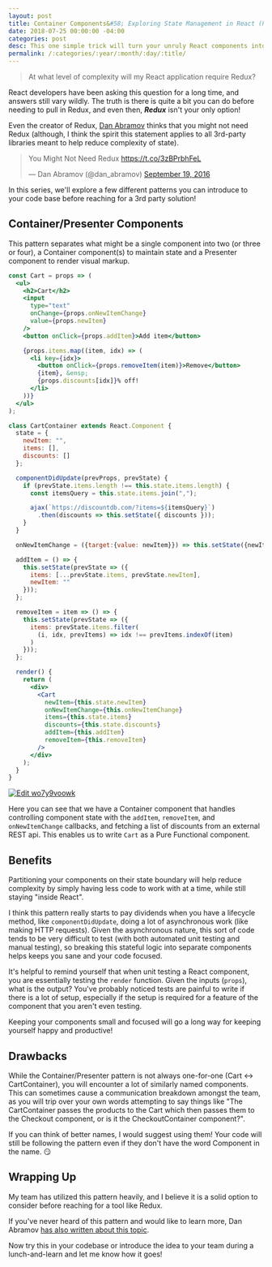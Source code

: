 ```yaml
---
layout: post
title: Container Components&#58; Exploring State Management in React (Part I)
date: 2018-07-25 00:00:00 -04:00
categories: post
desc: This one simple trick will turn your unruly React components into the obedient angels they were meant to be!
permalink: /:categories/:year/:month/:day/:title/
---
```


>At what level of complexity will my React application require Redux?

React developers have been asking this question for a long time, and answers still vary wildly. The truth is there is quite a bit you can do before needing to pull in Redux, and even then, _**Redux**_ isn't your only option! 

Even the creator of Redux, [Dan Abramov](https://twitter.com/dan_abramov?lang=en) thinks that you might not need Redux (although, I think the spirit this statement applies to all 3rd-party libraries meant to help reduce complexity of state).

<blockquote class="twitter-tweet" data-lang="en"><p lang="en" dir="ltr">You Might Not Need Redux <a href="https://t.co/3zBPrbhFeL">https://t.co/3zBPrbhFeL</a></p>&mdash; Dan Abramov (@dan_abramov) <a href="https://twitter.com/dan_abramov/status/777983404914671616?ref_src=twsrc%5Etfw">September 19, 2016</a></blockquote>
<script async src="https://platform.twitter.com/widgets.js" charset="utf-8"></script>

In this series, we'll explore a few different patterns you can introduce to your code base before reaching for a 3rd party solution!

## Container/Presenter Components

This pattern separates what might be a single component into two (or three or four), a Container component(s) to maintain state and a Presenter component to render visual markup. 

```jsx
const Cart = props => (
  <ul>
    <h2>Cart</h2>
    <input
      type="text"
      onChange={props.onNewItemChange}
      value={props.newItem}
    />
    <button onClick={props.addItem}>Add item</button>

    {props.items.map((item, idx) => (
      <li key={idx}>
        <button onClick={props.removeItem(item)}>Remove</button>
        {item}, &ensp;
        {props.discounts[idx]}% off!
      </li>
    ))}
  </ul>
);

class CartContainer extends React.Component {
  state = {
    newItem: "",
    items: [],
    discounts: []
  };

  componentDidUpdate(prevProps, prevState) {
    if (prevState.items.length !== this.state.items.length) {
      const itemsQuery = this.state.items.join(",");

      ajax(`https://discountdb.com/?items=${itemsQuery}`)
        .then(discounts => this.setState({ discounts }));
    }
  }

  onNewItemChange = ({target:{value: newItem}}) => this.setState({newItem});

  addItem = () => {
    this.setState(prevState => ({
      items: [...prevState.items, prevState.newItem],
      newItem: ""
    }));
  };

  removeItem = item => () => {
    this.setState(prevState => ({
      items: prevState.items.filter(
        (i, idx, prevItems) => idx !== prevItems.indexOf(item)
      )
    }));
  };

  render() {
    return (
      <div>
        <Cart
          newItem={this.state.newItem}
          onNewItemChange={this.onNewItemChange}
          items={this.state.items}
          discounts={this.state.discounts}
          addItem={this.addItem}
          removeItem={this.removeItem}
        />
      </div>
    );
  }
}
```
[![Edit wo7y9voowk](https://codesandbox.io/static/img/play-codesandbox.svg)](https://codesandbox.io/s/wo7y9voowk)
&nbsp;

Here you can see that we have a Container component that handles controlling component state with the `addItem`, `removeItem`, and `onNewItemChange` callbacks, and fetching a list of discounts from an external REST api. This enables us to write `Cart` as a Pure Functional component. 

## Benefits

Partitioning your components on their state boundary will help reduce complexity by simply having less code to work with at a time, while still staying "inside React".

I think this pattern really starts to pay dividends when you have a lifecycle method, like `componentDidUpdate`, doing a lot of asynchronous work (like making HTTP requests). Given the asynchronous nature, this sort of code tends to be very difficult to test (with both automated unit testing and manual testing), so breaking this stateful logic into separate components helps keeps you sane and your code focused. 

It's helpful to remind yourself that when unit testing a React component, you are essentially testing the `render` function. Given the inputs (`props`), what is the output? You've probably noticed tests are painful to write if there is a lot of setup, especially if the setup is required for a feature of the component that you aren't even testing.

Keeping your components small and focused will go a long way for keeping yourself happy and productive!

## Drawbacks

While the Container/Presenter pattern is not always one-for-one (Cart <-> CartContainer), you will encounter a lot of similarly named components. This can sometimes cause a communication breakdown amongst the team, as you will trip over your own words attempting to say things like "The CartContainer passes the products to the Cart which then passes them to the Checkout component, or is it the CheckoutContainer component?".

If you can think of better names, I would suggest using them! Your code will still be following the pattern even if they don't have the word Component in the name. 😏

## Wrapping Up

My team has utilized this pattern heavily, and I believe it is a solid option to consider before reaching for a tool like Redux.

If you've never heard of this pattern and would like to learn more, Dan Abramov [has also written about this topic](https://medium.com/@dan_abramov/smart-and-dumb-components-7ca2f9a7c7d0).

Now try this in your codebase or introduce the idea to your team during a lunch-and-learn and let me know how it goes!
